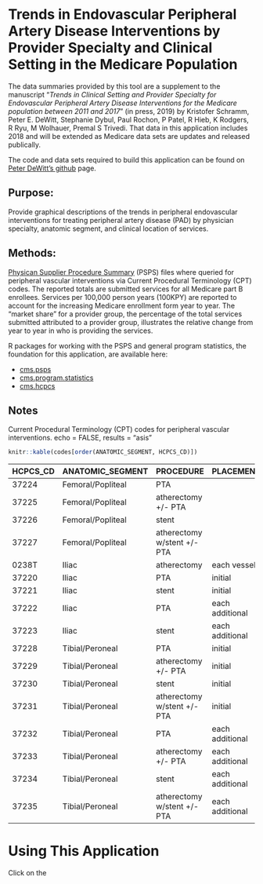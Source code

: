 
# Trends in Endovascular Peripheral Artery Disease Interventions by Provider Specialty and Clinical Setting in the Medicare Population

The data summaries provided by this tool are a supplement to the
manuscript “*Trends in Clinical Setting and Provider Specialty for
Endovascular Peripheral Artery Disease Interventions for the Medicare
population between 2011 and 2017*” (in press, 2019) by Kristofer
Schramm, Peter E. DeWitt, Stephanie Dybul, Paul Rochon, P Patel, R Hieb,
K Rodgers, R Ryu, M Wolhauer, Premal S Trivedi. That data in this
application includes 2018 and will be extended as Medicare data sets are
updates and released publically.

The code and data sets required to build this application can be found
on [Peter DeWitt’s github](https://github.com/dewittpe/PAD) page.

## Purpose:

Provide graphical descriptions of the trends in peripheral endovascular
interventions for treating peripheral artery disease (PAD) by physician
specialty, anatomic segment, and clinical location of services.

## Methods:

[Physican Supplier Procedure
Summary](https://www.cms.gov/Research-Statistics-Data-and-Systems/Statistics-Trends-and-Reports/Physician-Supplier-Procedure-Summary/index)
(PSPS) files where queried for peripheral vascular interventions via
Current Procedural Terminology (CPT) codes. The reported totals are
submitted services for all Medicare part B enrollees. Services per
100,000 person years (100KPY) are reported to account for the increasing
Medicare enrollment form year to year. The “market share” for a provider
group, the percentage of the total services submitted attributed to a
provider group, illustrates the relative change from year to year in who
is providing the services.

R packages for working with the PSPS and general program statistics, the
foundation for this application, are available here:

  - [cms.psps](https://github.com/dewittpe/cms.psps)
  - [cms.program.statistics](https://github.com/dewittpe/cms.program.statistics)
  - [cms.hcpcs](https://github.com/dewittpe/cms.hcpcs)

## Notes

Current Procedural Terminology (CPT) codes for peripheral vascular
interventions. echo = FALSE, results = “asis”

``` r
knitr::kable(codes[order(ANATOMIC_SEGMENT, HCPCS_CD)])
```

| HCPCS\_CD | ANATOMIC\_SEGMENT | PROCEDURE                   | PLACEMENT       |
| :-------- | :---------------- | :-------------------------- | :-------------- |
| 37224     | Femoral/Popliteal | PTA                         |                 |
| 37225     | Femoral/Popliteal | atherectomy +/- PTA         |                 |
| 37226     | Femoral/Popliteal | stent                       |                 |
| 37227     | Femoral/Popliteal | atherectomy w/stent +/- PTA |                 |
| 0238T     | Iliac             | atherectomy                 | each vessel     |
| 37220     | Iliac             | PTA                         | initial         |
| 37221     | Iliac             | stent                       | initial         |
| 37222     | Iliac             | PTA                         | each additional |
| 37223     | Iliac             | stent                       | each additional |
| 37228     | Tibial/Peroneal   | PTA                         | initial         |
| 37229     | Tibial/Peroneal   | atherectomy +/- PTA         | initial         |
| 37230     | Tibial/Peroneal   | stent                       | initial         |
| 37231     | Tibial/Peroneal   | atherectomy w/stent +/- PTA | initial         |
| 37232     | Tibial/Peroneal   | PTA                         | each additional |
| 37233     | Tibial/Peroneal   | atherectomy +/- PTA         | each additional |
| 37234     | Tibial/Peroneal   | stent                       | each additional |
| 37235     | Tibial/Peroneal   | atherectomy w/stent +/- PTA | each additional |

# Using This Application

Click on the
